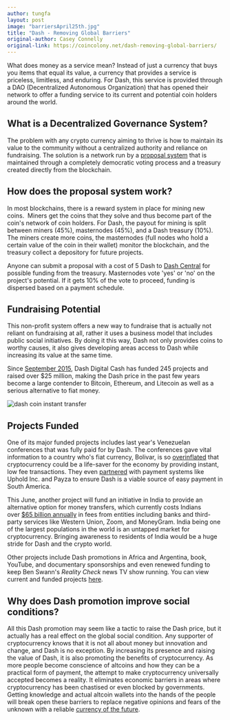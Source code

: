 ```yaml
---
author: tungfa
layout: post
image: "barriersApril25th.jpg"
title: "Dash - Removing Global Barriers"
original-author: Casey Connelly
original-link: https://coincolony.net/dash-removing-global-barriers/
---
```



What does money as a service mean? Instead of just a currency that buys you items that equal its value, a currency that provides a service is priceless, limitless, and enduring. For Dash, this service is provided through a DAO (Decentralized Autonomous Organization) that has opened their network to offer a funding service to its current and potential coin holders around the world.

What is a Decentralized Governance System?
------------------------------------------

The problem with any crypto currency aiming to thrive is how to maintain its value to the community without a centralized authority and reliance on fundraising. The solution is a network run by a [proposal system](https://www.dash.org/governance/) that is maintained through a completely democratic voting process and a treasury created directly from the blockchain.

How does the proposal system work?
----------------------------------

In most blockchains, there is a reward system in place for mining new coins.  Miners get the coins that they solve and thus become part of the coin's network of coin holders. For Dash, the payout for mining is split between miners (45%), masternodes (45%), and a Dash treasury (10%). The miners create more coins, the masternodes (full nodes who hold a certain value of the coin in their wallet) monitor the blockchain, and the treasury collect a depository for future projects.

Anyone can submit a proposal with a cost of 5 Dash to [Dash Central](https://www.dashcentral.org/) for possible funding from the treasury. Masternodes vote 'yes' or 'no' on the project's potential. If it gets 10% of the vote to proceed, funding is dispersed based on a payment schedule.

Fundraising Potential
---------------------

This non-profit system offers a new way to fundraise that is actually not reliant on fundraising at all, rather it uses a business model that includes public social initiatives. By doing it this way, Dash not only provides coins to worthy causes, it also gives developing areas access to Dash while increasing its value at the same time.

Since [September 2015](https://dashwatch.org/), Dash Digital Cash has funded 245 projects and raised over $25 million, making the Dash price in the past few years become a large contender to Bitcoin, Ethereum, and Litecoin as well as a serious alternative to fiat money.

![dash coin instant transfer](https://cdn.coincolony.net/wp-content/uploads/2018/04/binary-1695475_1280-1024x456.jpg)

Projects Funded
---------------

One of its major funded projects includes last year's Venezuelan conferences that was fully paid for by Dash. The conferences gave vital information to a country who's fiat currency, Bolivar, is so [overinflated](https://cryptoglobalist.com/2018/04/11/dash-dash-opportunities-in-south-america/) that cryptocurrency could be a life-saver for the economy by providing instant, low fee transactions. They even [partnered](https://cryptoglobalist.com/2018/04/11/dash-dash-opportunities-in-south-america/) with payment systems like Uphold Inc. and Payza to ensure Dash is a viable source of easy payment in South America.

This June, another project will fund an initiative in India to provide an alternative option for money transfers, which currently costs Indians over [$65 billion annually](https://www.dashcentral.org/p/Dash-adoption-for-india-remittances) in fees from entities including banks and third-party services like Western Union, Zoom, and MoneyGram. India being one of the largest populations in the world is an untapped market for cryptocurrency. Bringing awareness to residents of India would be a huge stride for Dash and the crypto world.

Other projects include Dash promotions in Africa and Argentina, book, YouTube, and documentary sponsorships and even renewed funding to keep Ben Swann's *Reality Check* news TV show running. You can view current and funded projects [here](https://dashvotetracker.com/).

Why does Dash promotion improve social conditions?
--------------------------------------------------

All this Dash promotion may seem like a tactic to raise the Dash price, but it actually has a real effect on the global social condition. Any supporter of cryptocurrency knows that it is not all about money but innovation and change, and Dash is no exception. By increasing its presence and raising the value of Dash, it is also promoting the benefits of cryptocurrency. As more people become conscience of altcoins and how they can be a practical form of payment, the attempt to make cryptocurrency universally accepted becomes a reality. It eliminates economic barriers in areas where cryptocurrency has been chastised or even blocked by governments. Getting knowledge and actual altcoin wallets into the hands of the people will break open these barriers to replace negative opinions and fears of the unknown with a reliable [currency of the future](https://coincolony.net/future-of-cryptocurrency-will-regulation-or-decentralization-win/).
